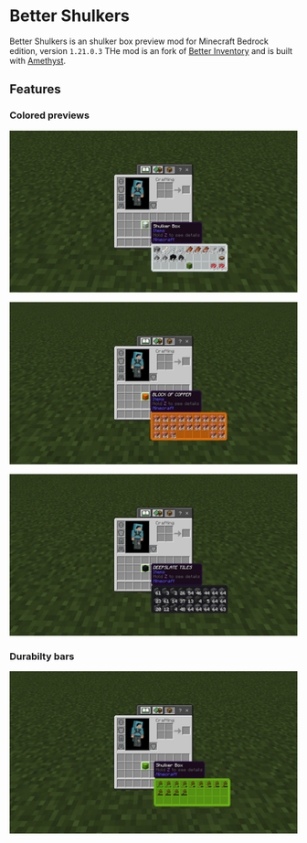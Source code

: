# Better Shulkers

Better Shulkers is an shulker box preview mod for Minecraft Bedrock edition, version `1.21.0.3` THe mod is an fork of [Better Inventory](https://github.com/AmethystAPI/Better-Inventory) and is built with [Amethyst](https://github.com/FrederoxDev/Amethyst).

## Features

### Colored previews

![Image](white_shulker_showcase.jpg)

![Image](orange_shulker_showcase.jpg)

![Image](black_shulker_showcase.jpg)

### Durabilty bars

![Image](durability_showcase.jpg)